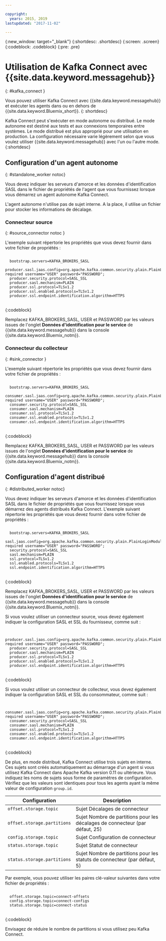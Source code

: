 ```yaml
---

copyright:
  years: 2015, 2019
lastupdated: "2017-11-02"

---
```


{:new_window: target="_blank"}
{:shortdesc: .shortdesc}
{:screen: .screen}
{:codeblock: .codeblock}
{:pre: .pre}

# Utilisation de Kafka Connect avec {{site.data.keyword.messagehub}}
{: #kafka_connect }

Vous pouvez utiliser Kafka Connect avec {{site.data.keyword.messagehub}} et exécuter les agents dans ou en dehors de {{site.data.keyword.Bluemix_short}}.
{: shortdesc}

Kafka Connect peut s'exécuter en mode autonome ou distribué. Le mode autonome est destiné aux tests et aux connexions temporaires entre systèmes. Le mode distribué est plus approprié pour une utilisation en production. La configuration nécessaire varie légèrement selon que vous voulez utiliser {{site.data.keyword.messagehub}} avec l'un ou l'autre mode.
{:shortdesc}

## Configuration d'un agent autonome
{: #standalone_worker notoc}

Vous devez indiquer les serveurs d'amorce et les données d'identification SASL dans le fichier de propriétés de l'agent que vous fournissez lorsque vous démarrez un agent autonome Kafka Connect.

L'agent autonome n'utilise pas de sujet interne. A la place, il utilise un fichier pour stocker les informations de décalage.

### Connecteur source
{: #source_connector notoc }

L'exemple suivant répertorie les propriétés que vous devez fournir dans votre fichier de propriétés :

<pre>
<code>
  bootstrap.servers=KAFKA_BROKERS_SASL
  producer.sasl.jaas.config=org.apache.kafka.common.security.plain.PlainLoginModule required username="USER" password="PASSWORD";
  producer.security.protocol=SASL_SSL
  producer.sasl.mechanism=PLAIN
  producer.ssl.protocol=TLSv1.2
  producer.ssl.enabled.protocols=TLSv1.2
  producer.ssl.endpoint.identification.algorithm=HTTPS
</code>
</pre>
{:codeblock}

Remplacez KAFKA_BROKERS_SASL, USER et PASSWORD par les valeurs issues de l'onglet **Données d'identification pour le service** de {{site.data.keyword.messagehub}} dans la console {{site.data.keyword.Bluemix_notm}}.

### Connecteur du collecteur
{: #sink_connector }

L'exemple suivant répertorie les propriétés que vous devez fournir dans votre fichier de propriétés :

<pre>
<code>
  bootstrap.servers=KAFKA_BROKERS_SASL
  consumer.sasl.jaas.config=org.apache.kafka.common.security.plain.PlainLoginModule required username="USER" password="PASSWORD";
  consumer.security.protocol=SASL_SSL
  consumer.sasl.mechanism=PLAIN
  consumer.ssl.protocol=TLSv1.2
  consumer.ssl.enabled.protocols=TLSv1.2
  consumer.ssl.endpoint.identification.algorithm=HTTPS
</code>
</pre>
{:codeblock}

Remplacez KAFKA_BROKERS_SASL, USER et PASSWORD par les valeurs issues de l'onglet **Données d'identification pour le service** de {{site.data.keyword.messagehub}} dans la console {{site.data.keyword.Bluemix_notm}}.

## Configuration d'agent distribué
{: #distributed_worker notoc}

Vous devez indiquer les serveurs d'amorce et les données d'identification SASL dans le fichier de propriétés que vous fournissez lorsque vous démarrez des agents distribués Kafka Connect. L'exemple suivant répertorie les propriétés que vous devez fournir dans votre fichier de propriétés :

<pre>
<code>
  bootstrap.servers=KAFKA_BROKERS_SASL
  sasl.jaas.config=org.apache.kafka.common.security.plain.PlainLoginModule required username="USER" password="PASSWORD";
  security.protocol=SASL_SSL
  sasl.mechanism=PLAIN
  ssl.protocol=TLSv1.2
  ssl.enabled.protocols=TLSv1.2
  ssl.endpoint.identification.algorithm=HTTPS
</code>
</pre>
{:codeblock}

Remplacez KAFKA_BROKERS_SASL, USER et PASSWORD par les valeurs issues de l'onglet **Données d'identification pour le service** de {{site.data.keyword.messagehub}} dans la console {{site.data.keyword.Bluemix_notm}}.

Si vous voulez utiliser un connecteur source, vous devez également indiquer la configuration SASL et SSL du fournisseur, comme suit :

<pre>
<code>
  producer.sasl.jaas.config=org.apache.kafka.common.security.plain.PlainLoginModule required username="USER" password="PASSWORD";
  producer.security.protocol=SASL_SSL
  producer.sasl.mechanism=PLAIN
  producer.ssl.protocol=TLSv1.2
  producer.ssl.enabled.protocols=TLSv1.2
  producer.ssl.endpoint.identification.algorithm=HTTPS
</code>
</pre>
{:codeblock}

Si vous voulez utiliser un connecteur de collecteur, vous devez également indiquer la configuration SASL et SSL du consommateur, comme suit :

<pre>
<code>
  consumer.sasl.jaas.config=org.apache.kafka.common.security.plain.PlainLoginModule required username="USER" password="PASSWORD";
  consumer.security.protocol=SASL_SSL
  consumer.sasl.mechanism=PLAIN
  consumer.ssl.protocol=TLSv1.2
  consumer.ssl.enabled.protocols=TLSv1.2
  consumer.ssl.endpoint.identification.algorithm=HTTPS
</code>
</pre>
{:codeblock}

De plus, en mode distribué, Kafka Connect utilise trois sujets en interne. Ces sujets sont créés automatiquement au démarrage d'un agent si vous utilisez Kafka Connect dans Apache Kafka version 0.11 ou ultérieure. Vous indiquez les noms de sujets sous forme de paramètres de configuration. Vérifiez que les valeurs sont identiques pour tous les agents ayant la même valeur de configuration `group.id`.

| Configuration               | Description                                                         |
| --------------------------- | ------------------------------------------------------------------- |
| `offset.storage.topic`      | Sujet Décalages de connecteur                                             |
| `offset.storage.partitions` | Sujet Nombre de partitions pour les décalages de connecteur (par défaut, 25) |
| `config.storage.topic`      | Sujet Configuration de connecteur                                       |
| `status.storage.topic`      | Sujet Statut de connecteur                                              |
| `status.storage.partitions` | Sujet Nombre de partitions pour les statuts de connecteur (par défaut, 5)          |

Par exemple, vous pouvez utiliser les paires clé-valeur suivantes dans votre fichier de propriétés :

<pre>
<code>
  offset.storage.topic=connect-offsets
  config.storage.topic=connect-configs
  status.storage.topic=connect-status
</code>
</pre>
{:codeblock}

Envisagez de réduire le nombre de partitions si vous utilisez peu Kafka Connect.



